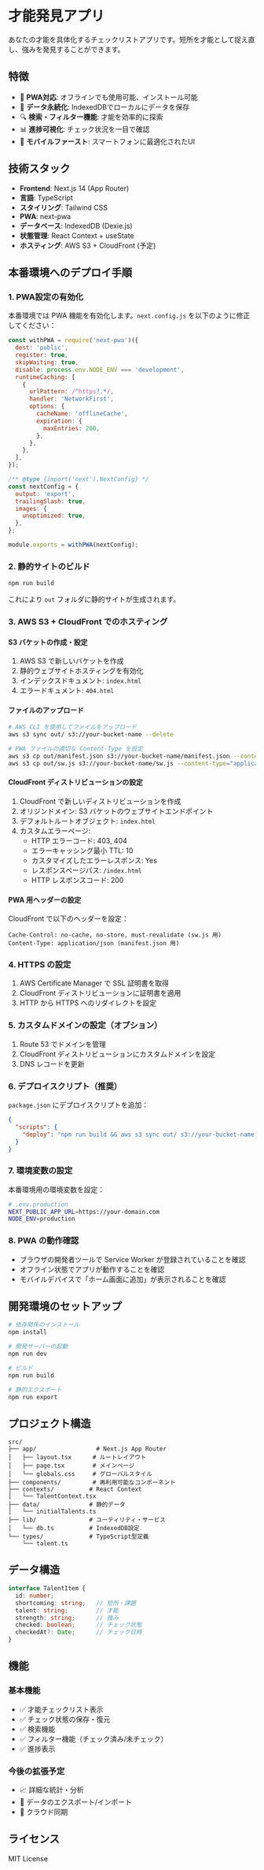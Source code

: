 # 才能発見アプリ

あなたの才能を具体化するチェックリストアプリです。短所を才能として捉え直し、強みを発見することができます。

## 特徴

- 📱 **PWA対応**: オフラインでも使用可能、インストール可能
- 💾 **データ永続化**: IndexedDBでローカルにデータを保存
- 🔍 **検索・フィルター機能**: 才能を効率的に探索
- 📊 **進捗可視化**: チェック状況を一目で確認
- 📱 **モバイルファースト**: スマートフォンに最適化されたUI

## 技術スタック

- **Frontend**: Next.js 14 (App Router)
- **言語**: TypeScript
- **スタイリング**: Tailwind CSS
- **PWA**: next-pwa
- **データベース**: IndexedDB (Dexie.js)
- **状態管理**: React Context + useState
- **ホスティング**: AWS S3 + CloudFront (予定)

## 本番環境へのデプロイ手順

### 1. PWA設定の有効化

本番環境では PWA 機能を有効化します。`next.config.js` を以下のように修正してください：

```javascript
const withPWA = require('next-pwa')({
  dest: 'public',
  register: true,
  skipWaiting: true,
  disable: process.env.NODE_ENV === 'development',
  runtimeCaching: [
    {
      urlPattern: /^https?.*/,
      handler: 'NetworkFirst',
      options: {
        cacheName: 'offlineCache',
        expiration: {
          maxEntries: 200,
        },
      },
    },
  ],
});

/** @type {import('next').NextConfig} */
const nextConfig = {
  output: 'export',
  trailingSlash: true,
  images: {
    unoptimized: true,
  },
};

module.exports = withPWA(nextConfig);
```

### 2. 静的サイトのビルド

```bash
npm run build
```

これにより `out` フォルダに静的サイトが生成されます。

### 3. AWS S3 + CloudFront でのホスティング

#### S3 バケットの作成・設定

1. AWS S3 で新しいバケットを作成
2. 静的ウェブサイトホスティングを有効化
3. インデックスドキュメント: `index.html`
4. エラードキュメント: `404.html`

#### ファイルのアップロード

```bash
# AWS CLI を使用してファイルをアップロード
aws s3 sync out/ s3://your-bucket-name --delete

# PWA ファイルの適切な Content-Type を設定
aws s3 cp out/manifest.json s3://your-bucket-name/manifest.json --content-type="application/json"
aws s3 cp out/sw.js s3://your-bucket-name/sw.js --content-type="application/javascript"
```

#### CloudFront ディストリビューションの設定

1. CloudFront で新しいディストリビューションを作成
2. オリジンドメイン: S3 バケットのウェブサイトエンドポイント
3. デフォルトルートオブジェクト: `index.html`
4. カスタムエラーページ:
   - HTTP エラーコード: 403, 404
   - エラーキャッシング最小 TTL: 10
   - カスタマイズしたエラーレスポンス: Yes
   - レスポンスページパス: `/index.html`
   - HTTP レスポンスコード: 200

#### PWA 用ヘッダーの設定

CloudFront で以下のヘッダーを設定：

```
Cache-Control: no-cache, no-store, must-revalidate (sw.js 用)
Content-Type: application/json (manifest.json 用)
```

### 4. HTTPS の設定

1. AWS Certificate Manager で SSL 証明書を取得
2. CloudFront ディストリビューションに証明書を適用
3. HTTP から HTTPS へのリダイレクトを設定

### 5. カスタムドメインの設定（オプション）

1. Route 53 でドメインを管理
2. CloudFront ディストリビューションにカスタムドメインを設定
3. DNS レコードを更新

### 6. デプロイスクリプト（推奨）

`package.json` にデプロイスクリプトを追加：

```json
{
  "scripts": {
    "deploy": "npm run build && aws s3 sync out/ s3://your-bucket-name --delete && aws cloudfront create-invalidation --distribution-id YOUR_DISTRIBUTION_ID --paths '/*'"
  }
}
```

### 7. 環境変数の設定

本番環境用の環境変数を設定：

```bash
# .env.production
NEXT_PUBLIC_APP_URL=https://your-domain.com
NODE_ENV=production
```

### 8. PWA の動作確認

- ブラウザの開発者ツールで Service Worker が登録されていることを確認
- オフライン状態でアプリが動作することを確認
- モバイルデバイスで「ホーム画面に追加」が表示されることを確認

## 開発環境のセットアップ

```bash
# 依存関係のインストール
npm install

# 開発サーバーの起動
npm run dev

# ビルド
npm run build

# 静的エクスポート
npm run export
```

## プロジェクト構造

```
src/
├── app/                 # Next.js App Router
│   ├── layout.tsx      # ルートレイアウト
│   ├── page.tsx        # メインページ
│   └── globals.css     # グローバルスタイル
├── components/         # 再利用可能なコンポーネント
├── contexts/          # React Context
│   └── TalentContext.tsx
├── data/              # 静的データ
│   └── initialTalents.ts
├── lib/               # ユーティリティ・サービス
│   └── db.ts          # IndexedDB設定
└── types/             # TypeScript型定義
    └── talent.ts
```

## データ構造

```typescript
interface TalentItem {
  id: number;
  shortcoming: string;   // 短所・課題
  talent: string;        // 才能
  strength: string;      // 強み
  checked: boolean;      // チェック状態
  checkedAt?: Date;      // チェック日時
}
```

## 機能

### 基本機能
- ✅ 才能チェックリスト表示
- ✅ チェック状態の保存・復元
- ✅ 検索機能
- ✅ フィルター機能（チェック済み/未チェック）
- ✅ 進捗表示

### 今後の拡張予定
- 📈 詳細な統計・分析
- 💾 データのエクスポート/インポート
- 🔄 クラウド同期

## ライセンス

MIT License
